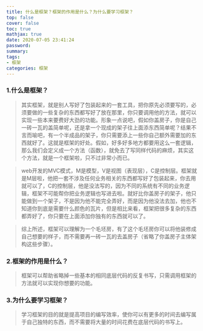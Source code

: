 ```yaml
---
title: 什么是框架？框架的作用是什么？为什么要学习框架？
top: false
cover: false
toc: true
mathjax: true
date: 2020-07-05 23:41:24
password:
summary: 
tags:
- 框架
categories: 框架
---
```


### 1.什么是框架？

> 其实框架，就是别人写好了包装起来的一套工具，把你原先必须要写的，必须要做的一些复杂的东西都写好了放在那里，你只要调用他的方法，就可以实现一些本来要费好大劲的功能。形象一点说吧，假如你盖房子，你是自己一砖一瓦的盖简单呢，还是拿一个现成的架子往上面添东西简单呢？结果不言而喻吧，有一个半成品的架子，你只需要添上一些你自己额外需要加的东西就好了。这就是框架的好处。假如，好多好多地方都要用这么一套逻辑，那么我们会定义成一个方法（函数），就免去了写同样代码的麻烦，其实这个方法，就是一个框架啦，只不过非常小而已。

> web开发的MVC模式，M是模型，V是视图（表现层），C是控制层。框架就是M层啦，他把一套不涉及任何业务相关的东西都写好了包装起来，你去用就可以了，C的控制层，他是没法写的，因为不同的系统有不同的业务逻辑，框架不可能帮你把业务逻辑也写进去啦。就好比你盖房子的架子，他只能做到一个架子，不是因为他不能完全弄好，而是因为他没法去加，他也不知道你到底是需要什么颜色的瓦片，但是相比来看，框架把很多复杂的东西都弄好了，你只要在上面添加你独有的东西就可以了。

> 综上所述，框架可以理解为一个毛坯房，有了这个毛坯房你可以将他装修成自己想要的样子，而不需要再一砖一瓦的去盖房子（省略了你盖房子主体架构这些步骤）。
### 2.框架的作用是什么？
> 框架可以帮助省略掉一些基本的相同底层代码的反复书写，只需调用框架的方法就可以实现你想要的功能。

### 3.为什么要学习框架？

> 学习框架的目的就是提高项目的编写效率，使你可以有更多的时间去编写属于自己独特的东西，而不需要将大量的时间花费在底层代码的书写上。